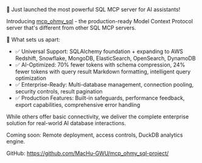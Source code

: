 🚀 Just launched the most powerful SQL MCP server for AI assistants!

 Introducing [mcp_ohmy_sql](https://github.com/MacHu-GWU/mcp_ohmy_sql-project/) - the production-ready Model Context Protocol server that's different from other SQL MCP servers.

 🌟 What sets us apart:

-  ✅ Universal Support: SQLAlchemy foundation + expanding to AWS Redshift, Snowflake, MongoDB, ElasticSearch, OpenSearch, DynamoDB
-  ✅ AI-Optimized: 70% fewer tokens with schema compression, 24% fewer tokens with query result Markdown formatting, intelligent query optimization
-  ✅ Enterprise-Ready: Multi-database management, connection pooling, security controls, result pagination
-  ✅ Production Features: Built-in safeguards, performance feedback, export capabilities, comprehensive error handling

While others offer basic connectivity, we deliver the complete enterprise solution for real-world AI database interactions.

Coming soon: Remote deployment, access controls, DuckDB analytics engine.

GitHub: https://github.com/MacHu-GWU/mcp_ohmy_sql-project/